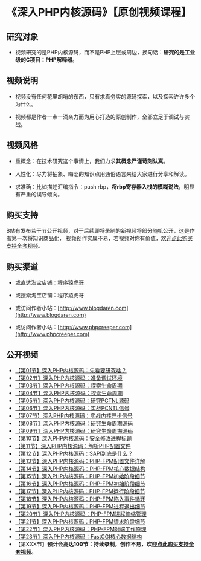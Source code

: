 # 《深入PHP内核源码》【原创视频课程】

## 研究对象
* 视频研究的是PHP内核源码，而不是PHP上层或周边，换句话：**研究的是工业级的C项目：PHP解释器**。

## 视频说明

* 视频没有任何花里胡哨的东西，只有求真务实的源码探索，以及探索许许多个为什么。

* 视频都是作者一点一滴亲力而为用心打造的原创制作，全部立足于调试与实战。

## 视频风格

* 重概念：在技术研究这个事情上，我们力求**其概念严谨苛刻认真**。

* 人性化：尽力将抽象、晦涩的知识点用通俗语言来给大家进行分享和解读。

* 求准确：比如描述汇编指令：push rbp，**将rbp寄存器入栈的模糊说法**，明显有严重的误导倾向。

## 购买支持

B站有发布若干节公开视频，对于后续即将录制的新视频将部分随机公开，这是作者第一次将知识商品化，
视频创作实属不易，若视频对你有价值，[欢迎点此购买支持全套视频](https://m.tb.cn/h.UwjzCTN)。

## 购买渠道

* 或直达淘宝店铺：[程序猿虎哥](https://m.tb.cn/h.UwjzCTN)

* 或搜索淘宝店铺：程序猿虎哥

* 或访问作者小站：[http://www.blogdaren.com](http://www.blogdaren.com)

* 或访问作者小站：[http://www.phpcreeper.com](http://www.phpcreeper.com)

## 公开视频

* [【第01节】深入PHP内核源码：先看要研究啥？](https://www.bilibili.com/video/BV1pP4y1G7ae/)   
* [【第02节】深入PHP内核源码：准备调试环境](https://www.bilibili.com/video/BV1Fb4y1H7C1/)   
* [【第03节】深入PHP内核源码：探索生命周期](https://www.bilibili.com/video/BV1XS4y1376q/)   
* [【第04节】深入PHP内核源码：探索生命周期](https://www.bilibili.com/video/BV1TZ4y1m7PD/)   
* [【第05节】深入PHP内核源码：研究PCTNL源码](https://www.bilibili.com/video/BV1dB4y127HX/)   
* [【第06节】深入PHP内核源码：实战PCNTL信号](https://www.bilibili.com/video/BV1NZ4y1t728/)   
* [【第07节】深入PHP内核源码：实战内核异步信号](https://www.bilibili.com/video/BV1mY411T7No/)   
* [【第08节】深入PHP内核源码：研究生命周期源码](https://www.bilibili.com/video/BV1gt4y1V7gD/)   
* [【第09节】深入PHP内核源码：研究生命周期源码](https://www.bilibili.com/video/BV1Vt4y1g7RW/)   
* [【第10节】深入PHP内核源码：安全修改进程标题](https://www.bilibili.com/video/BV1fa411V77x/)   
* [【第11节】深入PHP内核源码：解析PHP配置文件](https://www.bilibili.com/video/BV1mG4y1q7XY/)   
* [【第12节】深入PHP内核源码：SAPI到底是什么？](https://www.bilibili.com/video/BV1Ge4y1S7Cg/)   
* [【第13节】深入PHP内核源码：PHP-FPM配置文件详解](https://www.bilibili.com/video/BV1UP411w7vG/)   
* [【第14节】深入PHP内核源码：PHP-FPM核心数据结构](https://www.bilibili.com/video/BV1Z841187tU/)   
* [【第15节】深入PHP内核源码：PHP-FPM初始阶段细节](https://www.bilibili.com/video/BV1r44y1U7VV/)   
* [【第16节】深入PHP内核源码：PHP-FPM初始阶段细节](https://www.bilibili.com/video/BV1UX4y1U7Jx/)   
* [【第17节】深入PHP内核源码：PHP-FPM运行阶段细节](https://www.bilibili.com/video/BV1FP411o7ZP/)   
* [【第18节】深入PHP内核源码：PHP-FPM陷入事件循环](https://www.bilibili.com/video/BV1QT411q7uA/)   
* [【第19节】深入PHP内核源码：PHP-FPM进程退出细节](https://www.bilibili.com/video/BV1Gk4y1J7cV/)   
* [【第20节】深入PHP内核源码：PHP-FPM进程伸缩管理](https://www.bilibili.com/video/BV1UX4y117Ei/)   
* [【第21节】深入PHP内核源码：PHP-FPM请求阶段细节](https://www.bilibili.com/video/BV1Bs4y1i7mA/)   
* [【第22节】深入PHP内核源码：PHP-FPM对端工作原理](https://www.bilibili.com/video/BV1pP4y1G7ae/)   
* [【第23节】深入PHP内核源码：FastCGI核心数据结构](https://www.bilibili.com/video/BV1pP4y1G7ae/)   
* 【第XXX节】**预计会高达100节：持续录制，创作不易，欢迎[点此购买支持全套视频](https://m.tb.cn/h.UwjzCTN)。**

